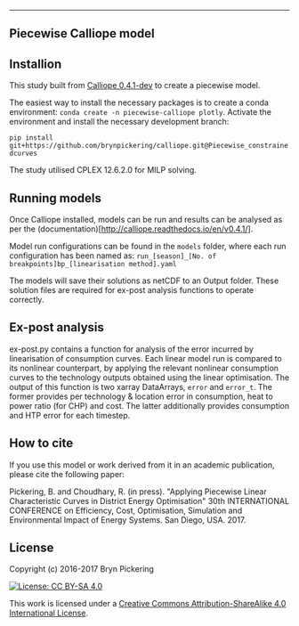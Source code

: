------------------------
Piecewise Calliope model
------------------------

Installion
----------

This study built from [Calliope 0.4.1-dev](https://github.com/calliope-project/calliope/commit/a4e49c3b7d37f908bafc84543510eec0b4cf5d9f) to create a piecewise model.

The easiest way to install the necessary packages is to create a conda environment: `conda create -n piecewise-calliope plotly`. Activate the environment and install the necessary development branch:

``pip install git+https://github.com/brynpickering/calliope.git@Piecewise_constrainedcurves``

The study utilised CPLEX 12.6.2.0 for MILP solving.

Running models
--------------

Once Calliope installed, models can be run and results can be analysed as per the (documentation)[http://calliope.readthedocs.io/en/v0.4.1/].

Model run configurations can be found in the `models` folder, where each run configuration has been named as: `run_[season]_[No. of breakpoints]bp_[linearisation method].yaml`

The models will save their solutions as netCDF to an Output folder. These solution files are required for ex-post analysis functions to operate correctly.

Ex-post analysis
----------------

ex-post.py contains a function for analysis of the error incurred by linearisation of consumption curves. Each linear model run is compared to its nonlinear counterpart, by applying the relevant nonlinear consumption curves to the technology outputs obtained using the linear optimisation. The output of this function is two xarray DataArrays, ``error`` and ``error_t``. The former provides per technology & location error in consumption, heat to power ratio (for CHP) and cost. The latter additionally provides consumption and HTP error for each timestep.

How to cite
-----------

If you use this model or work derived from it in an academic publication, please cite the following paper:

Pickering, B. and Choudhary, R. (in press). "Applying Piecewise Linear Characteristic Curves in District Energy Optimisation" 30th INTERNATIONAL CONFERENCE on Efficiency, Cost, Optimisation, Simulation and Environmental Impact of Energy Systems. San Diego, USA. 2017.

License
-------

Copyright (c) 2016-2017 Bryn Pickering

[![License: CC BY-SA 4.0](https://licensebuttons.net/l/by-sa/4.0/80x15.png)](http://creativecommons.org/licenses/by-sa/4.0/)

This work is licensed under a [Creative Commons Attribution-ShareAlike 4.0 International License](https://creativecommons.org/licenses/by-sa/4.0/).